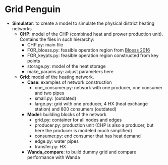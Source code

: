 # Grid Penguin

- **Simulator**: to create a model to simulate the physical district heating networks
  - **CHP**: model of the CHP (combined heat and prower production unit). Contains the files in such hierarchy:
    - CHP.py: main file
    - FOR_bloess.py: feasible operation region from [Bloess 2016](https://www.sciencedirect.com/science/article/abs/pii/S0306261920302397)
    - FOR_keypts.py: feasible operation region constructed from key points
    - storage.py: model of the heat storage
    - make_params.py: adjust parameters here
  - **Grid**: model of the heating network.
    - **Case**: examples of network construction
      - one_consumer.py: network with one producer, one consumer and two pipes
      - small.py: (outdated)
      - large.py: grid with one producer, 4 HX (heat exchange station) and 800 consumers (outdated)
    - **Model**: building blocks of the network
      - grid.py: container for all nodes and edges
      - producer.py: production unit (CHP is also a producer, but here the producer is modeled much simplified)
      - consumer.py: end consumer that has heat demand
      - edge.py: water pipes
      - transfer.py: HX
    - **Wanda_compare**: to build dummy grid and compare performance with Wanda
